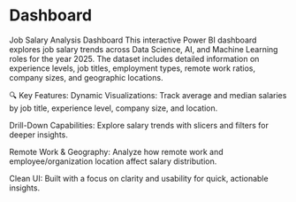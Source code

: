 # Dashboard
Job Salary Analysis Dashboard
This interactive Power BI dashboard explores job salary trends across Data Science, AI, and Machine Learning roles for the year 2025. The dataset includes detailed information on experience levels, job titles, employment types, remote work ratios, company sizes, and geographic locations.

🔍 Key Features:
Dynamic Visualizations: Track average and median salaries by job title, experience level, company size, and location.

Drill-Down Capabilities: Explore salary trends with slicers and filters for deeper insights.

Remote Work & Geography: Analyze how remote work and employee/organization location affect salary distribution.

Clean UI: Built with a focus on clarity and usability for quick, actionable insights.
